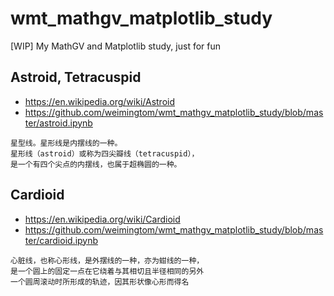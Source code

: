 # wmt_mathgv_matplotlib_study
[WIP] My MathGV and Matplotlib study, just for fun  

## Astroid, Tetracuspid
* https://en.wikipedia.org/wiki/Astroid
* https://github.com/weimingtom/wmt_mathgv_matplotlib_study/blob/master/astroid.ipynb
```
星型线。星形线是内摆线的一种。
星形线（astroid）或称为四尖瓣线（tetracuspid），
是一个有四个尖点的内摆线，也属于超椭圆的一种。 ​​​
```

## Cardioid
* https://en.wikipedia.org/wiki/Cardioid
* https://github.com/weimingtom/wmt_mathgv_matplotlib_study/blob/master/cardioid.ipynb
```
心脏线，也称心形线，是外摆线的一种，亦为蚶线的一种，
是一个圆上的固定一点在它绕着与其相切且半径相同的另外
一个圆周滚动时所形成的轨迹，因其形状像心形而得名
```
